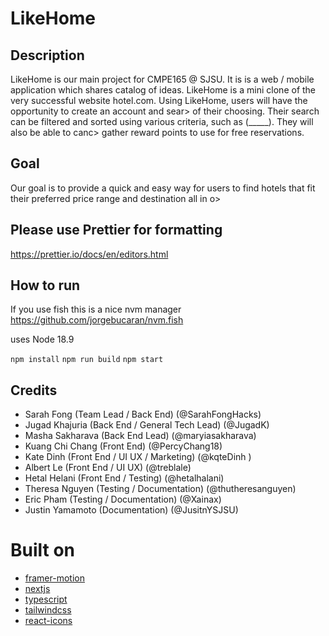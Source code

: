 # LikeHome

## Description
LikeHome is our main project for CMPE165 @ SJSU. It is is a web / mobile application which shares catalog of ideas.  LikeHome is a
mini clone of the very successful website hotel.com. Using LikeHome, users will have the opportunity to create an account and sear>
of their choosing. Their search can be filtered and sorted using various criteria, such as (_____). They will also be able to canc>
gather reward points to use for free reservations.

## Goal
Our goal is to provide a quick and easy way for users to find hotels that fit their preferred price range and destination all in o>

## Please use Prettier for formatting
https://prettier.io/docs/en/editors.html

## How to run

If you use fish this is a nice nvm manager https://github.com/jorgebucaran/nvm.fish

uses Node 18.9

``` npm install ```
``` npm run build ```
``` npm start ```

## Credits 
- Sarah Fong (Team Lead / Back End) (@SarahFongHacks)
- Jugad Khajuria (Back End / General Tech Lead) (@JugadK)
- Masha Sakharava (Back End Lead) (@maryiasakharava)
- Kuang Chi Chang (Front End) (@PercyChang18)
- Kate Dinh (Front End / UI UX / Marketing) (@kqteDinh )
- Albert Le (Front End / UI UX) (@treblale)
- Hetal Helani (Front End / Testing) (@hetalhalani)
- Theresa Nguyen (Testing / Documentation) (@thutheresanguyen)
- Eric Pham (Testing / Documentation) (@Xainax)
- Justin Yamamoto (Documentation) (@JusitnYSJSU)




# Built on

- [framer-motion](https://www.framer.com/motion/)
- [nextjs](https://nextjs.org/)
- [typescript](https://www.typescriptlang.org/)
- [tailwindcss](https://tailwindcss.com/)
- [react-icons](https://react-icons.github.io/react-icons)
